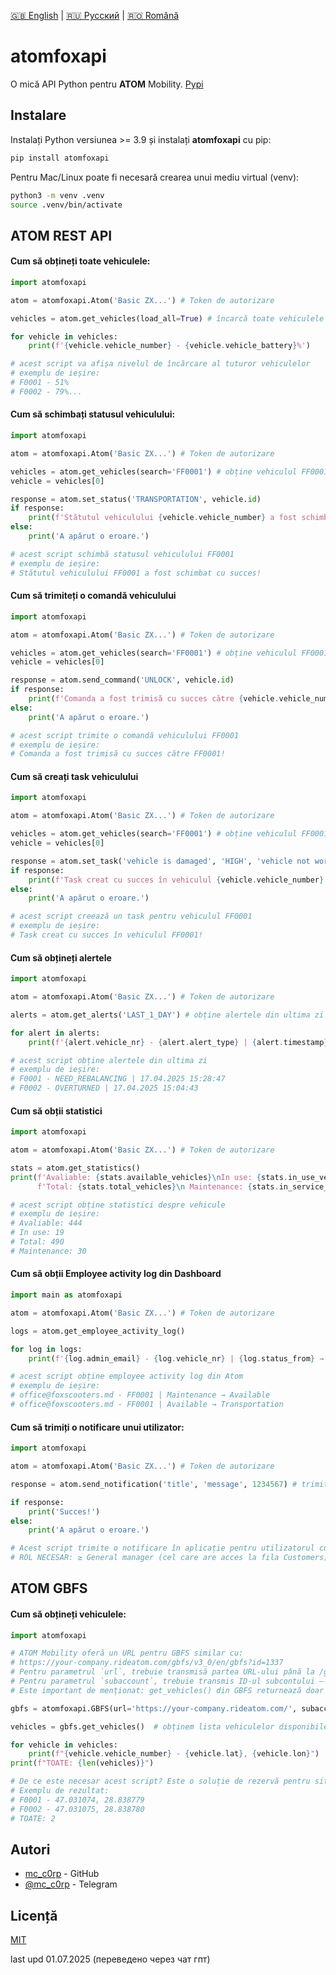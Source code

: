[🇬🇧 English](./README.md) | [🇷🇺 Русский](./README_ru.md) | [🇷🇴 Română](./README_ro.md)

# atomfoxapi

O mică API Python pentru **ATOM** Mobility.
[Pypi](https://pypi.org/project/atomfoxapi/)

## Instalare

Instalați Python versiunea >= 3.9 și instalați **atomfoxapi** cu pip:

```bash
pip install atomfoxapi
```

Pentru Mac/Linux poate fi necesară crearea unui mediu virtual (venv):

```bash
python3 -m venv .venv
source .venv/bin/activate
```

## ATOM REST API

#### Cum să obțineți **toate vehiculele**:
```python
import atomfoxapi

atom = atomfoxapi.Atom('Basic ZX...') # Token de autorizare

vehicles = atom.get_vehicles(load_all=True) # încarcă toate vehiculele (sau load_all=False pentru primele 100)

for vehicle in vehicles:
    print(f'{vehicle.vehicle_number} - {vehicle.vehicle_battery}%')

# acest script va afișa nivelul de încărcare al tuturor vehiculelor
# exemplu de ieșire:
# F0001 - 51%
# F0002 - 79%...
```

#### Cum să **schimbați statusul** vehiculului:
```python
import atomfoxapi

atom = atomfoxapi.Atom('Basic ZX...') # Token de autorizare

vehicles = atom.get_vehicles(search='FF0001') # obține vehiculul FF0001 (returnează List[])
vehicle = vehicles[0]

response = atom.set_status('TRANSPORTATION', vehicle.id)
if response:
    print(f'Stătutul vehiculului {vehicle.vehicle_number} a fost schimbat cu succes!')
else:
    print('A apărut o eroare.')

# acest script schimbă statusul vehiculului FF0001
# exemplu de ieșire:
# Stătutul vehiculului FF0001 a fost schimbat cu succes!
```

#### Cum să **trimiteți o comandă** vehiculului
```python
import atomfoxapi

atom = atomfoxapi.Atom('Basic ZX...') # Token de autorizare

vehicles = atom.get_vehicles(search='FF0001') # obține vehiculul FF0001 | returnează List[]
vehicle = vehicles[0]

response = atom.send_command('UNLOCK', vehicle.id)
if response:
    print(f'Comanda a fost trimisă cu succes către {vehicle.vehicle_number}!')
else:
    print('A apărut o eroare.')

# acest script trimite o comandă vehiculului FF0001
# exemplu de ieșire:
# Comanda a fost trimisă cu succes către FF0001!
```

#### Cum să **creați task** vehiculului
```python
import atomfoxapi

atom = atomfoxapi.Atom('Basic ZX...') # Token de autorizare

vehicles = atom.get_vehicles(search='FF0001') # obține vehiculul FF0001 | returnează List[]
vehicle = vehicles[0]

response = atom.set_task('vehicle is damaged', 'HIGH', 'vehicle not working', vehicle.id)
if response:
    print(f'Task creat cu succes în vehiculul {vehicle.vehicle_number}!')
else:
    print('A apărut o eroare.')

# acest script creează un task pentru vehiculul FF0001
# exemplu de ieșire:
# Task creat cu succes în vehiculul FF0001!
```

#### Cum să **obțineți alertele**
```python
import atomfoxapi

atom = atomfoxapi.Atom('Basic ZX...') # Token de autorizare

alerts = atom.get_alerts('LAST_1_DAY') # obține alertele din ultima zi | returnează List[]

for alert in alerts:
    print(f'{alert.vehicle_nr} - {alert.alert_type} | {alert.timestamp}')

# acest script obține alertele din ultima zi
# exemplu de ieșire:
# F0001 - NEED_REBALANCING | 17.04.2025 15:28:47
# F0002 - OVERTURNED | 17.04.2025 15:04:43
```

#### Cum să **obții statistici**
```python
import atomfoxapi

atom = atomfoxapi.Atom('Basic ZX...') # Token de autorizare

stats = atom.get_statistics()
print(f'Avaliable: {stats.available_vehicles}\nIn use: {stats.in_use_vehicles}\n',
      f'Total: {stats.total_vehicles}\n Maintenance: {stats.in_service_vehicles}\n')

# acest script obține statistici despre vehicule
# exemplu de ieșire:
# Avaliable: 444
# In use: 19
# Total: 490
# Maintenance: 30
```

#### Cum să **obții Employee activity log** din Dashboard
```python
import main as atomfoxapi

atom = atomfoxapi.Atom('Basic ZX...') # Token de autorizare

logs = atom.get_employee_activity_log()

for log in logs:
    print(f'{log.admin_email} - {log.vehicle_nr} | {log.status_from} → {log.status_to}')

# acest script obține employee activity log din Atom
# exemplu de ieșire:
# office@foxscooters.md - FF0001 | Maintenance → Available
# office@foxscooters.md - FF0001 | Available → Transportation
```

#### Cum să **trimiți o notificare** unui utilizator:
```python
import atomfoxapi

atom = atomfoxapi.Atom('Basic ZX...') # Token de autorizare

response = atom.send_notification('title', 'message', 1234567) # trimite notificarea

if response:
    print('Succes!')
else:
    print('A apărut o eroare.')

# Acest script trimite o notificare în aplicație pentru utilizatorul cu id-ul 1234567
# ROL NECESAR: ≥ General manager (cel care are acces la fila Customers)
```

## ATOM GBFS

#### Cum să obțineți **vehiculele**:
```python
import atomfoxapi

# ATOM Mobility oferă un URL pentru GBFS similar cu:
# https://your-company.rideatom.com/gbfs/v3_0/en/gbfs?id=1337
# Pentru parametrul `url`, trebuie transmisă partea URL-ului până la /gbfs/v3_0/en/gbfs (păstrați domeniul, ex: https://your-company.rideatom.com/)
# Pentru parametrul `subaccount`, trebuie transmis ID-ul subcontului – de exemplu, din ?id=1337 eliminăm ?id= -> obținem 1337
# Este important de menționat: get_vehicles() din GBFS returnează doar vehiculele care sunt în status Available (ACTIVE/READY)

gbfs = atomfoxapi.GBFS(url='https://your-company.rideatom.com/', subaccount=1337)  # ne conectăm la GBFS (înlocuiți cu URL-ul și ID-ul vostru de subcont)

vehicles = gbfs.get_vehicles()  # obținem lista vehiculelor disponibile din GBFS (listă)

for vehicle in vehicles:
    print(f"{vehicle.vehicle_number} - {vehicle.lat}, {vehicle.lon}")
print(f"TOATE: {len(vehicles)}")

# De ce este necesar acest script? Este o soluție de rezervă pentru situații neprevăzute. Da, conține mai puține date, dar e mai bine decât nimic.
# Exemplu de rezultat:
# F0001 - 47.031074, 28.838779
# F0002 - 47.031075, 28.838780
# TOATE: 2
```

## Autori

- [mc_c0rp](https://www.github.com/mc-c0rp) - GitHub
- [@mc_c0rp](https://t.me/mc_c0rp) - Telegram

## Licență

[MIT](https://choosealicense.com/licenses/mit/)

last upd 01.07.2025 (переведено через чат гпт)
